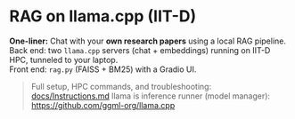 # RAG on llama.cpp (IIT-D)

**One-liner:** Chat with your **own research papers** using a local RAG pipeline.  
Back end: two `llama.cpp` servers (chat + embeddings) running on IIT-D HPC, tunneled to your laptop.  
Front end: `rag.py` (FAISS + BM25) with a Gradio UI.

> Full setup, HPC commands, and troubleshooting: [docs/Instructions.md](docs/Instructions.md) 
> llama is inference runner (model manager): https://github.com/ggml-org/llama.cpp

